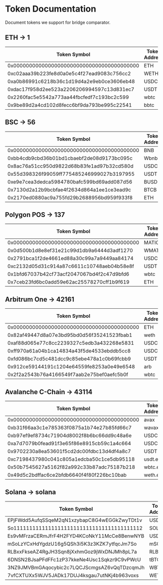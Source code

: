 # Token Documentation

Document tokens we support for bridge comparator.

## ETH -> 1

| Token Symbol                               | Token Address |
| ------------------------------------------ | ------------- |
| 0x0000000000000000000000000000000000000000 | ETH           |
| 0xc02aaa39b223fe8d0a0e5c4f27ead9083c756cc2 | WETH          |
| 0xa0b86991c6218b36c1d19d4a2e9eb0ce3606eb48 | USDC          |
| 0xdac17f958d2ee523a2206206994597c13d831ec7 | USDT          |
| 0x2260fac5e5542a773aa44fbcfedf7c193bc2c599 | wbtc          |
| 0x9be89d2a4cd102d8fecc6bf9da793be995c22541 | bbtc          |

## BSC -> 56

| Token Symbol                               | Token Address |
| ------------------------------------------ | ------------- |
| 0x0000000000000000000000000000000000000000 | BNB           |
| 0xbb4cdb9cbd36b01bd1cbaebf2de08d9173bc095c | Wbnb          |
| 0x8ac76a51cc950d9822d68b83fe1ad97b32cd580d | USDC          |
| 0x55d398326f99059ff775485246999027b3197955 | USDT          |
| 0xe9e7cea3dedca5984780bafc599bd69add087d56 | BUSD          |
| 0x7130d2a12b9bcbfae4f2634d864a1ee1ce3ead9c | BTCB          |
| 0x2170ed0880ac9a755fd29b2688956bd959f933f8 | ETH           |

## Polygon POS -> 137

| Token Symbol                               | Token Address |
| ------------------------------------------ | ------------- |
| 0x0000000000000000000000000000000000000000 | MATIC         |
| 0x0d500b1d8e8ef31e21c99d1db9a6444d3adf1270 | WMATIC        |
| 0x2791bca1f2de4661ed88a30c99a7a9449aa84174 | USDC          |
| 0xc2132d05d31c914a87c6611c10748aeb04b58e8f | USDT          |
| 0x1bfd67037b42cf73acf2047067bd4f2c47d9bfd6 | wbtc          |
| 0x7ceb23fd6bc0add59e62ac25578270cff1b9f619 | ETH           |

## Arbitrum One -> 42161

| Token Symbol                               | Token Address |
| ------------------------------------------ | ------------- |
| 0x0000000000000000000000000000000000000000 | ETH           |
| 0x82af49447d8a07e3bd95bd0d56f35241523fbab1 | weth          |
| 0xaf88d065e77c8cc2239327c5edb3a432268e5831 | USDC          |
| 0xff970a61a04b1ca14834a43f5de4533ebddb5cc8 | USDC.e        |
| 0xfd086bc7cd5c481dcc9c85ebe478a1c0b69fcbb9 | USDT          |
| 0x912ce59144191c1204e64559fe8253a0e49e6548 | arb           |
| 0x2f2a2543b76a4166549f7aab2e75bef0aefc5b0f | wbtc          |

## Avalanche C-Chain -> 43114

| Token Symbol                               | Token Address |
| ------------------------------------------ | ------------- |
| 0x0000000000000000000000000000000000000000 | avax          |
| 0xb31f66aa3c1e785363f0875a1b74e27b85fd66c7 | wavax         |
| 0xb97ef9ef8734c71904d8002f8b6bc66dd9c48a6e | USDC          |
| 0xa7d7079b0fead91f3e65f86e8915cb59c1a4c664 | USDC.e        |
| 0x9702230a8ea53601f5cd2dc00fdbc13d4df4a8c7 | USDT          |
| 0xc7198437980c041c805a1edcba50c1ce5db95118 | usdt.e        |
| 0x50b7545627a5162f82a992c33b87adc75187b218 | wbtc.e        |
| 0x49d5c2bdffac6ce2bfdb6640f4f80f226bc10bab | weth.e        |

## Solana -> solana

| Token Symbol                                 | Token Address |
| -------------------------------------------- | ------------- |
| EPjFWdd5AufqSSqeM2qN1xzybapC8G4wEGGkZwyTDt1v | USDC          |
| So11111111111111111111111111111111111111112  | SOL           |
| Es9vMFrzaCERmJfrF4H2FYD4KCoNkY11McCe8BenwNYB | USDT          |
| mSoLzYCxHdYgdzU16g5QSh3i5K3z3KZK7ytfqcJm7So  | mSOL          |
| RLBxxFkseAZ4RgJH3Sqn8jXxhmGoz9jWxDNJMh8pL7a  | RLB           |
| 6DNSN2BJsaPFdFFc1zP37kkeNe4Usc1Sqkzr9C9vPWcU | tBTC          |
| 3NZ9JMVBmGAqocybic2c7LQCJScmgsAZ6vQqTDzcqmJh | WBTC          |
| 7vfCXTUXx5WJV5JADk17DUJ4ksgau7utNKj4b963voxs | WETH          |

